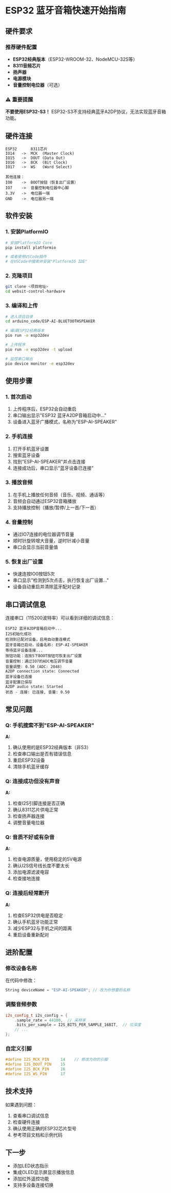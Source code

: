 # ESP32 蓝牙音箱快速开始指南

## 硬件要求

### 推荐硬件配置
- **ESP32经典版本**（ESP32-WROOM-32、NodeMCU-32S等）
- **8311音频芯片**
- **扬声器**
- **电源模块**
- **音量控制电位器**（可选）

### ⚠️ 重要提醒
**不要使用ESP32-S3！** ESP32-S3不支持经典蓝牙A2DP协议，无法实现蓝牙音箱功能。

## 硬件连接

```
ESP32      8311芯片
IO14   ->  MCK  (Master Clock)
IO15   ->  DOUT (Data Out)
IO16   ->  BCK  (Bit Clock)
IO17   ->  WS   (Word Select)

其他连接：
IO0    ->  BOOT按钮（恢复出厂设置）
IO7    ->  音量控制电位器中心脚
3.3V   ->  电位器一端
GND    ->  电位器另一端
```

## 软件安装

### 1. 安装PlatformIO

```bash
# 安装PlatformIO Core
pip install platformio

# 或者使用VSCode插件
# 在VSCode中搜索并安装"PlatformIO IDE"
```

### 2. 克隆项目

```bash
git clone <项目地址>
cd websit-control-hardware
```

### 3. 编译和上传

```bash
# 进入项目目录
cd arduino_code/ESP-AI-BLUETOOTHSPEAKER

# 编译ESP32经典版本
pio run -e esp32dev

# 上传程序
pio run -e esp32dev -t upload

# 监控串口输出
pio device monitor -e esp32dev
```

## 使用步骤

### 1. 首次启动
1. 上传程序后，ESP32会自动重启
2. 串口输出显示"ESP32 蓝牙A2DP音箱启动中..."
3. 设备进入蓝牙广播模式，名称为"ESP-AI-SPEAKER"

### 2. 手机连接
1. 打开手机蓝牙设置
2. 搜索蓝牙设备
3. 找到"ESP-AI-SPEAKER"并点击连接
4. 连接成功后，串口显示"蓝牙设备已连接"

### 3. 播放音频
1. 在手机上播放任何音频（音乐、视频、通话等）
2. 音频会自动通过ESP32音箱播放
3. 支持播放控制（播放/暂停/上一首/下一首）

### 4. 音量控制
- 通过IO7连接的电位器调节音量
- 顺时针旋转增大音量，逆时针减小音量
- 串口会显示当前音量值

### 5. 恢复出厂设置
- 快速连按IO0按钮5次
- 串口显示"检测到5次点击，执行恢复出厂设置..."
- 设备自动重启并清除蓝牙配对记录

## 串口调试信息

连接串口（115200波特率）可以看到详细的调试信息：

```
ESP32 蓝牙A2DP音箱启动中...
I2S初始化成功
检测到已配对设备，启用自动重连模式
蓝牙音箱已启动，设备名称: ESP-AI-SPEAKER
等待蓝牙设备连接...
按钮功能：连按5下BOOT按钮可恢复出厂设置
音量控制：通过IO7的ADC电压调节音量
音量调整: 0.50 (ADC: 2048)
A2DP connection state: Connected
蓝牙设备已连接
蓝牙配置已保存
A2DP audio state: Started
状态 - 连接: 已连接, 音量: 0.50
```

## 常见问题

### Q: 手机搜索不到"ESP-AI-SPEAKER"
**A:** 
1. 确认使用的是ESP32经典版本（非S3）
2. 检查串口输出是否有错误信息
3. 重启ESP32设备
4. 清除手机蓝牙缓存

### Q: 连接成功但没有声音
**A:**
1. 检查I2S引脚连接是否正确
2. 确认8311芯片供电正常
3. 检查扬声器连接
4. 调整音量电位器

### Q: 音质不好或有杂音
**A:**
1. 检查电源质量，使用稳定的5V电源
2. 确认I2S信号线长度不要太长
3. 添加电源滤波电容
4. 检查接地连接

### Q: 连接后经常断开
**A:**
1. 检查ESP32供电是否稳定
2. 确认手机蓝牙功能正常
3. 减少ESP32与手机之间的距离
4. 重启设备重新配对

## 进阶配置

### 修改设备名称
在代码中修改：
```cpp
String deviceName = "ESP-AI-SPEAKER"; // 改为你想要的名称
```

### 调整音频参数
```cpp
i2s_config_t i2s_config = {
    .sample_rate = 44100,  // 采样率
    .bits_per_sample = I2S_BITS_PER_SAMPLE_16BIT,  // 位深度
    // ...
};
```

### 自定义引脚
```cpp
#define I2S_MCK_PIN     14    // 修改为你的引脚
#define I2S_DOUT_PIN    15
#define I2S_BCK_PIN     16
#define I2S_WS_PIN      17
```

## 技术支持

如果遇到问题：
1. 查看串口调试信息
2. 检查硬件连接
3. 确认使用正确的ESP32芯片型号
4. 参考项目文档和示例代码

## 下一步

- 添加LED状态指示
- 集成OLED显示屏显示播放信息
- 添加红外遥控功能
- 支持多设备连接切换

